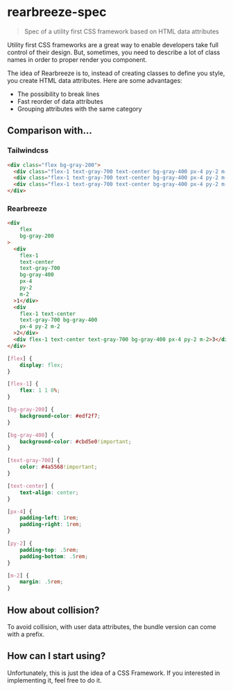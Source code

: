 # rearbreeze-spec

> Spec of a utility first CSS framework based on HTML data attributes

Utility first CSS frameworks are a great way to enable developers take full
control of their design. But, sometimes, you need to describe a lot of class
names in order to proper render you component.

The idea of Rearbreeze is to, instead of creating classes to define you style,
you create HTML data attributes. Here are some advantages:

- The possibility to break lines
- Fast reorder of data attributes
- Grouping attributes with the same category

## Comparison with...

### Tailwindcss

```html
<div class="flex bg-gray-200">
  <div class="flex-1 text-gray-700 text-center bg-gray-400 px-4 py-2 m-2">1</div>
  <div class="flex-1 text-gray-700 text-center bg-gray-400 px-4 py-2 m-2">2</div>
  <div class="flex-1 text-gray-700 text-center bg-gray-400 px-4 py-2 m-2">3</div>
</div>
```

### Rearbreeze

```html
<div
    flex
    bg-gray-200
>
  <div
    flex-1
    text-center
    text-gray-700
    bg-gray-400
    px-4
    py-2
    m-2
  >1</div>
  <div
    flex-1 text-center
    text-gray-700 bg-gray-400
    px-4 py-2 m-2
  >2</div>
  <div flex-1 text-center text-gray-700 bg-gray-400 px-4 py-2 m-2>3</div>
</div>
```

```css
[flex] {
    display: flex;
}

[flex-1] {
    flex: 1 1 0%;
}

[bg-gray-200] {
    background-color: #edf2f7;
}

[bg-gray-400] {
    background-color: #cbd5e0!important;
}

[text-gray-700] {
    color: #4a5568!important;
}

[text-center] {
    text-align: center;
}

[px-4] {
    padding-left: 1rem;
    padding-right: 1rem;
}

[py-2] {
    padding-top: .5rem;
    padding-bottom: .5rem;
}

[m-2] {
    margin: .5rem;
}
```

## How about collision?

To avoid collision, with user data attributes, the bundle version can
come with a prefix.

## How can I start using?

Unfortunately, this is just the idea of a CSS Framework. If you interested in
implementing it, feel free to do it.
